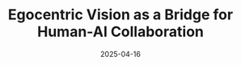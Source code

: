 ---
title: "Egocentric Vision as a Bridge for Human-AI Collaboration"
date: 2025-04-16
when: "04 July 2025"
venue: "Eyes Of The Future: Integrating Artificial Intelligence in Smart Eyewear (IAISE) workshop @ IJCNN 2025"
venue_url: "https://sites.google.com/view/iaise-ijcnn-2025/iaise"
draft: false
---